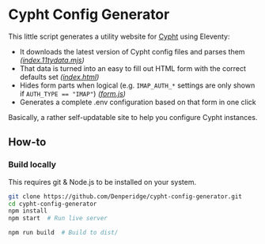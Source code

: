 # Cypht Config Generator
This little script generates a utility website for [Cypht](https://github.com/cypht-org/cypht) using Eleventy:
- It downloads the latest version of Cypht config files and parses them *([index.11tydata.mjs](index.11tydata.mjs))*
- That data is turned into an easy to fill out HTML form with the correct defaults set *([index.html](index.html))*
- Hides form parts when logical (e.g. `IMAP_AUTH_*` settings are only shown if `AUTH_TYPE == "IMAP"`) *([form.js](form.js))*
- Generates a complete .env configuration based on that form in one click 

Basically, a rather self-updatable site to help you configure Cypht instances.

## How-to
### Build locally
This requires git & Node.js to be installed on your system.

```bash
git clone https://github.com/Denperidge/cypht-config-generator.git
cd cypht-config-generator
npm install
npm start  # Run live server

npm run build  # Build to dist/
```


